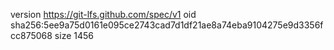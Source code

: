 version https://git-lfs.github.com/spec/v1
oid sha256:5ee9a75d0161e095ce2743cad7d1df21ae8a74eba9104275e9d3356fcc875068
size 1456
